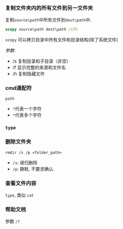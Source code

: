 ### 复制文件夹内的所有文件到另一文件夹
复制`source\path`中所有文件到`dest\path`中.

```cmd
xcopy source\path dest\path /sfh
```
`xcopy` 可以拷贝目录中所有文件和目录结构(除了系统文件)

*参数*: 
- /s 复制目录和子目录（非空）
- /f 显示完整的来源和文件名
- /h 复制隐藏文件

### cmd通配符

`path`
- `?`代表一个字符
- `*`代表多个字符

### `type`

### 删除文件夹

`rmdir /s /p <folder_path>`

- `/s`: 递归删除
- `/p`: 静默, 不要求确认.

### 查看文件内容

`type`, 类似 `cat`

### 帮助文档

参数 `/?`